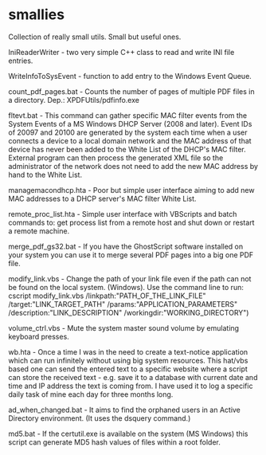 # smallies
Collection of really small utils. Small but useful ones.

IniReaderWriter - two very simple C++ class to read and write INI file entries.

WriteInfoToSysEvent - function to add entry to the Windows Event Queue.

count_pdf_pages.bat - Counts the number of pages of multiple PDF files in a directory. Dep.: XPDFUtils/pdfinfo.exe

fltevt.bat - This command can gather specific MAC filter events from the System Events of a MS Windows DHCP Server (2008 and later). Event IDs of 20097 and 20100 are generated by the system each time when a user connects a device to a local domain network and the MAC address of that device has never been added to the White List of the DHCP's MAC filter. External program can then process the generated XML file so the administrator of the network does not need to add the new MAC address by hand to the White List.

managemacondhcp.hta - Poor but simple user interface aiming to add new MAC addresses to a DHCP server's MAC filter White List.

remote_proc_list.hta - Simple user interface with VBScripts and batch commands to: get process list from a remote host and shut down or restart a remote machine.

merge_pdf_gs32.bat - If you have the GhostScript software installed on your system you can use it to merge several PDF pages into a big one PDF file.

modify_link.vbs - Change the path of your link file even if the path can not be found on the local system. (Windows). Use the command line to run: cscript modify_link.vbs /linkpath:"PATH_OF_THE_LINK_FILE" /target:"LINK_TARGET_PATH" /params:"APPLICATION_PARAMETERS" /description:"LINK_DESCRIPTION" /workingdir:"WORKING_DIRECTORY")

volume_ctrl.vbs - Mute the system master sound volume by emulating keyboard presses.

wb.hta - Once a time I was in the need to create a text-notice application which can run infinitely without using big system resources. This hat/vbs based one can send the entered text to a specific website where a script can store the received text - e.g. save it to a database with current date and time and IP address the text is coming from. I have used it to log a specific daily task of mine each day for three months long.

ad_when_changed.bat - It aims to find the orphaned users in an Active Directory environment. (It uses the dsquery command.)

md5.bat - If the certutil.exe is available on the system (MS Windows) this script can generate MD5 hash values of files within a root folder.

